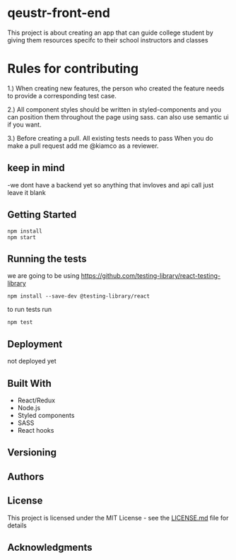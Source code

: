 # qeustr-front-end

  This project is about creating an app that can guide college student by giving them resources specifc to their school instructors and classes

# Rules for contributing 

1.) When creating new features, the person who created the feature needs to provide a corresponding test case. 

2.) All component styles should be written in styled-components and you can position them throughout the page using sass. can also use semantic ui if you want.

3.) Before creating a pull. All existing tests needs to pass When you do make a pull request add me @kiamco as a reviewer.

## keep in mind

  -we dont have a backend yet so anything that invloves and api call just leave it blank

## Getting Started

```
npm install
npm start
```

## Running the tests

we are going to be using https://github.com/testing-library/react-testing-library

```
npm install --save-dev @testing-library/react
```

to run tests run 

```
npm test
```


## Deployment

not deployed yet

## Built With

  - React/Redux
  - Node.js
  - Styled components
  - SASS
  - React hooks

## Versioning


## Authors


## License

This project is licensed under the MIT License - see the [LICENSE.md](LICENSE.md) file for details

## Acknowledgments

